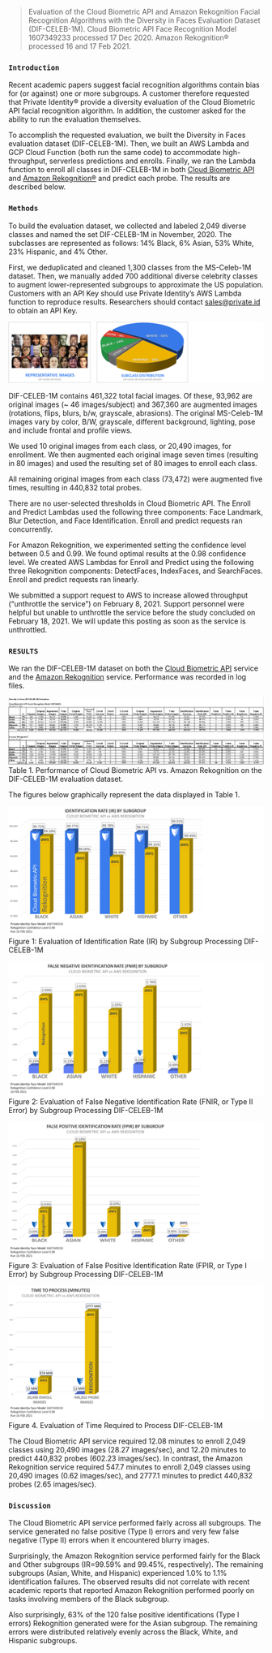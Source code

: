 > Evaluation of the Cloud Biometric API and Amazon Rekognition Facial Recognition Algorithms with the Diversity in Faces Evaluation Dataset (DIF-CELEB-1M).
> Cloud Biometric API Face Recognition Model 1607349233 processed 17 Dec 2020. 
> Amazon Rekognition® processed 16 and 17 Feb 2021.

### `Introduction`
Recent academic papers suggest facial recognition algorithms contain bias for (or against) one or more subgroups. A customer therefore requested that Private Identity® provide a diversity evaluation of the Cloud Biometric API facial recognition algorithm. In addition, the customer asked for the ability to run the evaluation themselves. 

To accomplish the requested evaluation, we built the Diversity in Faces evaluation dataset (DIF-CELEB-1M). Then, we built an AWS Lambda and GCP Cloud Function (both run the same code) to accommodate high-throughput, serverless predictions and enrolls. Finally, we ran the Lambda function to enroll all classes in DIF-CELEB-1M in both [Cloud Biometric API](https://private.id) and [Amazon Rekognition®](https://aws.amazon.com/rekognition/) and predict each probe. The results are described below. 

### `Methods`

To build the evaluation dataset, we collected and labeled 2,049 diverse classes and named the set DIF-CELEB-1M in November, 2020. The subclasses are represented as follows: 14% Black, 6% Asian, 53% White, 23% Hispanic, and 4% Other. 

First, we deduplicated and cleaned 1,300 classes from the MS-Celeb-1M dataset. Then, we manually added 700 additional diverse celebrity classes to augment lower-represented subgroups to approximate the US population. Customers with an API Key should use Private Identity’s AWS Lambda function to reproduce results. Researchers should contact sales@private.id to obtain an API Key. 

![Graph showing subclass diversity](https://github.com/openinfer/PrivateIdentity/blob/master/images/Describe%20Subclasses.png)

DIF-CELEB-1M contains 461,322 total facial images.  Of these, 93,962 are original images (~ 46 images/subject) and 367,360 are augmented images (rotations, flips, blurs, b/w, grayscale, abrasions). The original MS-Celeb-1M images vary by color, B/W, grayscale, different background, lighting, pose and include frontal and profile views. 

We used 10 original images from each class, or 20,490 images, for enrollment. We then augmented each original image seven times (resulting in 80 images) and used the resulting set of 80 images to enroll each class. 

All remaining original images from each class (73,472) were augmented five times, resulting in 440,832 total probes. 

There are no user-selected thresholds in Cloud Biometric API. The Enroll and Predict Lambdas used the following three components:  Face Landmark, Blur Detection, and Face Identification.  Enroll and predict requests ran concurrently. 

For Amazon Rekognition, we experimented setting the confidence level between 0.5 and 0.99. We found optimal results at the 0.98 confidence level. We created AWS Lambdas for Enroll and Predict using the following three Rekognition components:  DetectFaces, IndexFaces, and SearchFaces. Enroll and predict requests ran linearly. 

We submitted a support request to AWS to increase allowed throughput (“unthrottle the service”) on February 8, 2021. Support personnel were helpful but unable to unthrottle the service before the study concluded on February 18, 2021.  We will update this posting as soon as the service is unthrottled.    


### `RESULTS`

We ran the DIF-CELEB-1M dataset on both the [Cloud Biometric API](https://private.id) service and the [Amazon Rekognition](https://aws.amazon.com/rekognition/) service.  Performance was recorded in log files.  

![Table 1.  Performance of Cloud Biometric API vs. Amazon Rekognition on the DIF-CELEB-1M evaluation dataset. ](https://github.com/openinfer/PrivateIdentity/blob/master/images/AWS%20Study%20Data%202.png)
Table 1.  Performance of Cloud Biometric API vs. Amazon Rekognition on the DIF-CELEB-1M evaluation dataset. 

The figures below graphically represent the data displayed in Table 1. 

![Figure 1: Evaluation of Identification Rate (IR) by Subgroup Processing DIF-CELEB-1M](https://github.com/openinfer/PrivateIdentity/blob/master/images/AWS%20Study%20IR%205.png)
Figure 1: Evaluation of Identification Rate (IR) by Subgroup Processing DIF-CELEB-1M

![Figure 2: Evaluation of False Negative Identification Rate (FNIR, or Type II Error) by Subgroup Processing DIF-CELEB-1M](https://github.com/openinfer/PrivateIdentity/blob/master/images/AWS%20Study%20FNIR%203.png)
Figure 2: Evaluation of False Negative Identification Rate (FNIR, or Type II Error) by Subgroup Processing DIF-CELEB-1M

![Figure 3: Evaluation of False Positive Identification Rate (FPIR, or Type I Error) by Subgroup Processing DIF-CELEB-1M](https://github.com/openinfer/PrivateIdentity/blob/master/images/AWS%20Study%20FPIR%202.png)
Figure 3: Evaluation of False Positive Identification Rate (FPIR, or Type I Error) by Subgroup Processing DIF-CELEB-1M

![Figure 4. Evaluation of Time Required to Process DIF-CELEB-1M ](https://github.com/openinfer/PrivateIdentity/blob/master/images/AWS%20Study%20Time%20Minutes%201.png)
Figure 4. Evaluation of Time Required to Process DIF-CELEB-1M 

The Cloud Biometric API service required 12.08 minutes to enroll 2,049 classes using 20,490 images (28.27 images/sec), and 12.20 minutes to predict 440,832 probes (602.23 images/sec). In contrast, the Amazon Rekognition service required 547.7 minutes to enroll 2,049 classes using 20,490 images (0.62 images/sec), and 2777.1 minutes to predict 440,832 probes (2.65 images/sec). 

### `Discussion`
The Cloud Biometric API service performed fairly across all subgroups. The service generated no false positive (Type I) errors and very few false negative (Type II) errors when it encountered blurry images. 

Surprisingly, the Amazon Rekognition service performed fairly for the Black and Other subgroups (IR=99.59% and 99.45%, respectively). The remaining subgroups (Asian, White, and Hispanic) experienced 1.0% to 1.1% identification failures. The observed results did not correlate with recent academic reports that reported Amazon Rekognition performed poorly on tasks involving members of the Black subgroup.

Also surprisingly, 63% of the 120 false positive identifications (Type I errors) Rekognition generated were for the Asian subgroup. The remaining errors were distributed relatively evenly across the Black, White, and Hispanic subgroups. 
